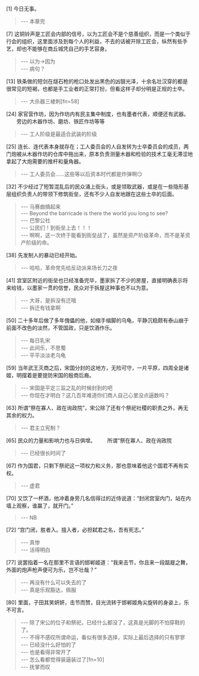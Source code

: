 
[1] 今日无事。
>--- 本章完<br>

[7] 这铜铃声是工匠会内部的信号，以为工匠会不是个慈善组织，而是一个类似于行会的组织，这里面涉及到每个人的利益，不去的话被开除工匠会，纵然有些手艺，却也不能够在商丘城凭自己的手艺容身。
>--- 以为→因为<br>
>--- 病句？<br>

[13] 铁条做的短剑在燧石枪的枪口处发出黑色的凶狠光泽，十余名壮汉穿的都是很常见的短褐，也都是手工业者的正常打扮，但看这样子却分明是正规的士卒。
>--- 大杀器三棱刺[fn=58]<br>

[24] 家官营作坊，因为作坊内有民主集中制度，也有墨者代表，顺便还有武器。
　　旁边的木器作坊、磨坊、铁匠作坊等等
>--- 工人阶级是最适合武装的阶级<br>

[25] 连长、连代表本身就存在；工人委员会的人自发转为士卒委员会的成员，两门炮被从木器作坊的仓库中拖出来，原本负责测量木器和检验的技术工毫无滞涩地拿起了大炮需要的推杆和量角器。
>--- 工人委员会……这些等以后资本时代都是炸弹啊😏<br>

[32] 不少经过了短暂混乱后的民众涌上街头，或是领取武器，或是在一些隐形基层组织负责人的带领下修筑街垒，还有不少人自发地跟在这些士卒的后面。
>--- 马赛曲搞起来<br>
>--- Beyond the barricade is there the world you long to see?<br>
>--- 巴黎公社<br>
>--- 公民们！到街垒上去！！！<br>
>--- 啊啊，这一次终于能看到街垒战了，虽然是资产阶级革命，而不是革资产阶级的命。<br>

[38] 先发制人的暴动已经开始。
>--- 哈哈，革命党先给反动派来场长刀之夜<br>

[41] 宫室区附近的街垒也已经准备完毕，墨家拆了不少的房屋，直接明确表示将来给钱，以墨家一贯的信誉，民众对于拆屋这种事也不以为意。
>--- 大哥，是拆没有迁哦<br>
>--- 拆迁有钱拿啊<br>

[50] 二十多年后做了多年傀儡的他，如缩手缩脚的乌龟，平静沉稳颇有泰山崩于前面不改色的淡然，不管国政，只是饮酒作乐。
>--- 每日乳宋<br>
>--- 此间乐，不思蜀<br>
>--- 平平淡淡老乌龟<br>

[59] 当年武王灭商之后，宋国分封的这地方，无险可守，一片平原，四周全是诸姬，明摆着是要提防宋国的殷商后裔。
>--- 宋国是平定三监之乱的时候封到的吧<br>
>--- 你现在才明白？这几百年难道你们商人自己心里没点逼数吗？<br>

[63] 所谓“祭在寡人、政在询政院”，宋公除了还有个祭祀社稷的职责之外，再无其余的权力。
>--- 君主立宪制？<br>

[65] 民众的力量和影响力也与日俱增。
　　所谓“祭在寡人、政在询政院
>--- 已经很长时间了<br>

[67] 作为国君，只剩下祭祀这一项权力和义务，那也意味着他这个国君不再有实权。
>--- 虚君<br>

[70] 又饮了一杯酒，他冲着身旁几名信得过的近侍说道：“封闭宫室内门，站在内墙上观察，谁赢了，就开门。”
>--- NB<br>

[72] “宫门闭，胜者入。擅入者，必担弑君之名，吾有死志。”
>--- 真惨<br>
>--- 活得明白<br>

[77] 说罢指着一名在那里不言语的邯郸姬道：“我来击节，你且来一段踮屣之舞，外面的炮声枪声便可为乐，岂不壮哉？”
>--- 再没有什么可以失去的了<br>
>--- 真是乐观豁达，佩服<br>

[80] 里面，子田其笑妍妍，击节而赞，目光流转于邯郸姬角尖旋转的身姿上，乐不可言。
>--- 除了宋公的位子和祭祀，已经什么都没了，这真是光脚的不怕穿鞋的了。<br>
>--- 不得不感叹所谓命运，看似有很多选择，实际上最后选择的只有寥寥<br>
>--- 已经没什么好怕的了<br>
>--- 也是看得非常开了<br>
>--- 怎么看都觉得装逼装过了[fn=10]<br>
>--- 抚掌而叹<br>

